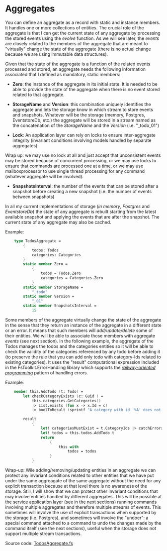 # Aggregates

You can define an aggregate as a record with static and instance members. It handles one or more collections of entities. The crucial role of the aggregate is that I can get the current state of any aggregate by processing the stored events using the _evolve_ function. As we will see later, the _events_ are closely related to the members of the aggregate that are meant to "virtually" change the state of the aggregate (there is no actual change because we are using immutable data structures).

Given that the state of the aggregate is a function of the related events processed and stored, an aggregate needs the following information associated that I defined as mandatory, static members:

- __Zero__: the instance of the aggregate in its initial state. 
It is needed to be able to provide the state of the aggregate when there is no event stored related to that aggregate.
- __StorageName__ and  __Version__: this combination uniquely identifies the aggregate and lets the storage know in which stream to store events and snapshots. Whatever will be the storage (memory, Postgres, EventstoreDb, etc.) the aggregate will be stored in a stream named as the concatenation of the _StorageName_ and the _Version_ (i.e. "_todo_01")

- __Lock__: 
An application layer can rely on locks to ensure inter-aggregate integrity (invariant conditions involving models handled by separate aggregates).

Wrap up: we may use no lock at all and just accept that unconsistent events may be stored because of concurrent processing, or we may use locks to ensure that commands are processed one at a time, or we may use mailboxprocessor to use single thread processing for any command (whatever aggregate will be involved).

- __SnapshotsInterval__: the number of the events that can be stored after a snapshot before creating a new snapshot (i.e. the number of events between snapshots)

In all my current implementations of storage  (_in memory_,  _Postgres_ and _EventstoreDb_)  the state of any aggregate is rebuilt starting from the latest available snapshot and applying the events that are after the snapshot. The current state of any aggregate may also be cached.

Example:
```FSharp
    type TodosAggregate =
        {
            todos: Todos
            categories: Categories
        }
        static member Zero =
            {
                todos = Todos.Zero
                categories = Categories.Zero
            }
        static member StorageName =
            "_todo"
        static member Version =
            "_01"
        static member SnapshotsInterval =
            15
```

Some members of the aggregate virtually change the state of the aggregate in the sense that they return an instance of the aggregate in a different state or an error. It means that such members will _add/update/delete_  some of their entities. We will be able to associate those members with aggregate _events_ (see next section).
In the following example, the aggregate of the Todos manages the todos and the categories entities so it will be able to check the validity of the categories referenced by any todo before adding it (to preserve the rule that you can add only todo with category-Ids related to existing categories).
It uses the "result" computational expression included in the FsToolkit.ErrorHandling library which supports the [_railway-oriented programming_](https://fsharpforfunandprofit.com/rop/) pattern of handling errors.

Example:
```FSharp
    member this.AddTodo (t: Todo) =
        let checkCategoryExists (c: Guid ) =
            this.categories.GetCategories() 
            |> List.exists (fun x -> x.Id = c) 
            |> boolToResult (sprintf "A category with id '%A' does not exist" c)

        result
            {
                let! categoriesMustExist = t.CategoryIds |> catchErrors checkCategoryExists
                let! todos = this.todos.AddTodo t
                return 
                    {
                        this with
                            todos = todos
                    }
            }
```
Wrap-up: Wile adding/removing/updating entities in an aggregate we can protect any invariant conditions related to other entities that we have put under the same aggreagate of the same aggregate without the need for any explicit transaction because at that level there is no awareness of the storage. Still, I will show that we can protect other invariant conditions that may involve entities handled by different aggregates. This will be possible at the service application layer (see in the next sections) running commands involving multiple aggregates and therefore multiple streams of events. This sometimes will involve the use of explicit transactions when supported by the storage (i.e. Postgres), and sometimes will involve the "undoer": a special command attached to a command to undo the changes made by the command itself (see the next sections), useful when the storage does not support multiple stream transactions.

Source code: [TodosAggregate.fs](https://github.com/tonyx/Sharpino/blob/main/Sharpino.Sample/aggregates/Todos/Aggregate.fs)
